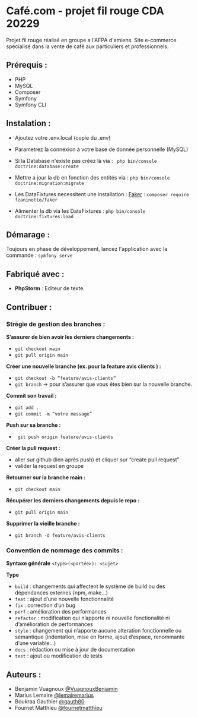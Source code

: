# Café.com - projet fil rouge CDA 20229

Projet fil rouge réalisé en groupe a l'AFPA d'amiens. Site e-commerce spécialisé dans la vente de café aux particuliers et professionnels. 

## Prérequis : 

* PHP 
* MySQL
* Composer
* Symfony
* Symfony CLI

## Instalation : 

* Ajoutez votre .env.local (copie du .env) 
* Parametrez la connexion à votre base de donnée personnelle (MySQL)
* Si la Database n'existe pas créez là via : 
``` php bin/console doctrine:database:create```

* Mettre a jour la db en fonction des entités via : 
``` php bin/console doctrine:migration:migrate ```

* Les DataFixtures necessitent une installation : 
[Faker](https://packagist.org/packages/fzaninotto/faker) : ```composer require fzaninotto/faker ```

* Alimenter la db via les DataFixtures : 
``` php bin/console doctrine:fixtures:load ```

## Démarage : 

Toujours en phase de développement, lancez l'application avec la commande : ```symfony serve``` 

## Fabriqué avec : 

* **PhpStorm** : Editeur de texte. 

## Contribuer : 

### Strégie de gestion des branches : 
        
**S’assurer de bien avoir les derniers changements :** 
* ``` git checkout main ```
* ``` git pull origin main ```


**Créer une nouvelle branche (ex. pour la feature avis clients ) :** 
* ``` git checkout -b “feature/avis-clients” ```
* ``` git branch ``` → pour s’assurer que vous êtes bien sur la nouvelle branche. 

**Commit son travail :** 
* ``` git add . ```
* ``` git commit -m “votre message” ```

**Push sur sa branche :** 
* ``` git push origin feature/avis-clients```

**Créer la pull request :**
* aller sur github (lien après push) et cliquer sur “create pull request”
* valider la request en groupe 

**Retourner sur la branche main :** 
* ``` git checkout main ```

**Récupérer les derniers changements depuis le repo :** 
* ``` git pull origin main ```

**Supprimer la vieille branche :** 
* ``` git branch -d feature/avis-clients ```

### Convention de nommage des commits : 

**Syntaxe générale**
```<type>(<portée>): <sujet>```

**Type**
* ```build``` : changements qui affectent le système de build ou des dépendances externes (npm, make…)
* ```feat``` : ajout d’une nouvelle fonctionnalité
* ```fix``` : correction d’un bug
* ```perf``` : amélioration des performances
* ```refactor``` : modification qui n’apporte ni nouvelle fonctionalité ni d’amélioration de performances
* ```style``` : changement qui n’apporte aucune alteration fonctionnelle ou sémantique (indentation, mise en forme, ajout d’espace, renommante d’une variable…)
* ```docs``` : rédaction ou mise à jour de documentation
* ```test``` : ajout ou modification de tests

## Auteurs :

* Benjamin Vuagnoux [@VuagnouxBenjamin](https://github.com/VuagnouxBenjamin)
* Marius Lemaire [@lemairemarius](https://github.com/lemairemarius)
* Boukraa Gauthier [@gauth80](https://github.com/gauth80)
* Fournet Matthieu [@fournetmatthieu](https://github.com/fournetmatthieu)

